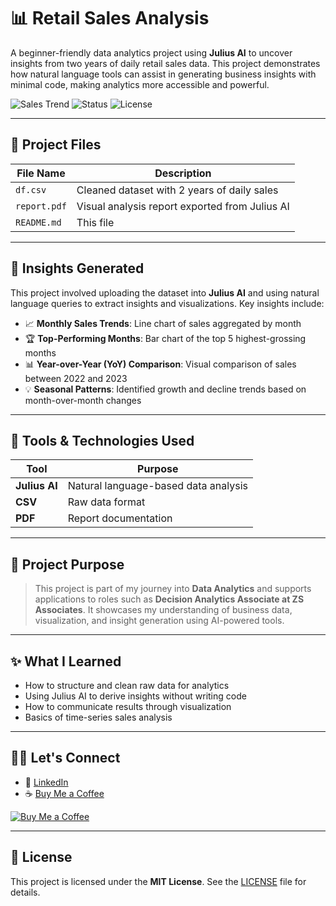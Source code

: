 # 📊 Retail Sales Analysis

A beginner-friendly data analytics project using **Julius AI** to uncover insights from two years of daily retail sales data. This project demonstrates how natural language tools can assist in generating business insights with minimal code, making analytics more accessible and powerful.

![Sales Trend](https://img.shields.io/badge/Tool-JuliusAI-blueviolet?style=flat-square)
![Status](https://img.shields.io/badge/Status-Completed-brightgreen?style=flat-square)
![License](https://img.shields.io/badge/License-MIT-lightgrey?style=flat-square)

---

## 📁 Project Files

| File Name   | Description                            |
|-------------|----------------------------------------|
| `df.csv`    | Cleaned dataset with 2 years of daily sales |
| `report.pdf`| Visual analysis report exported from Julius AI |
| `README.md` | This file |

---

## 🧠 Insights Generated

This project involved uploading the dataset into **Julius AI** and using natural language queries to extract insights and visualizations. Key insights include:

- 📈 **Monthly Sales Trends**: Line chart of sales aggregated by month
- 🏆 **Top-Performing Months**: Bar chart of the top 5 highest-grossing months
- 📊 **Year-over-Year (YoY) Comparison**: Visual comparison of sales between 2022 and 2023
- 💡 **Seasonal Patterns**: Identified growth and decline trends based on month-over-month changes

---

## 🚀 Tools & Technologies Used

| Tool       | Purpose                          |
|------------|----------------------------------|
| **Julius AI** | Natural language-based data analysis |
| **CSV**     | Raw data format                 |
| **PDF**     | Report documentation            |

---

## 📌 Project Purpose

> This project is part of my journey into **Data Analytics** and supports applications to roles such as **Decision Analytics Associate at ZS Associates**. It showcases my understanding of business data, visualization, and insight generation using AI-powered tools.

---

## ✨ What I Learned

- How to structure and clean raw data for analytics
- Using Julius AI to derive insights without writing code
- How to communicate results through visualization
- Basics of time-series sales analysis

---

## 🙋‍♂️ Let's Connect

- 💼 [LinkedIn](https://www.linkedin.com/in/your-linkedin-id)  
- ☕ [Buy Me a Coffee](https://www.buymeacoffee.com/yourusername)

[![Buy Me a Coffee](https://img.shields.io/badge/-Buy%20Me%20a%20Coffee-ffdd00?style=for-the-badge&logo=buy-me-a-coffee&logoColor=black)](https://www.buymeacoffee.com/yourusername)

---

## 📄 License

This project is licensed under the **MIT License**. See the [LICENSE](./LICENSE) file for details.

